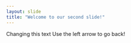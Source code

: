 ```yaml
---
layout: slide
title: "Welcome to our second slide!"
---
```

Changing this text
Use the left arrow to go back!
